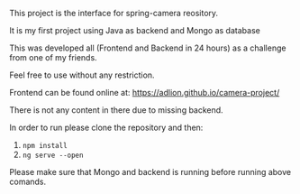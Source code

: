 This project is the interface for spring-camera reository. 

It is my first project using Java as backend and Mongo as database

This was developed all (Frontend and Backend in 24 hours) as a challenge from one of my friends.

Feel free to use without any restriction.

Frontend can be found online at: https://adlion.github.io/camera-project/

There is not any content in there due to missing backend.

In order to run please clone the repository and then:

1. `npm install`
2. `ng serve --open`

Please make sure that Mongo and backend is running before running above comands.
